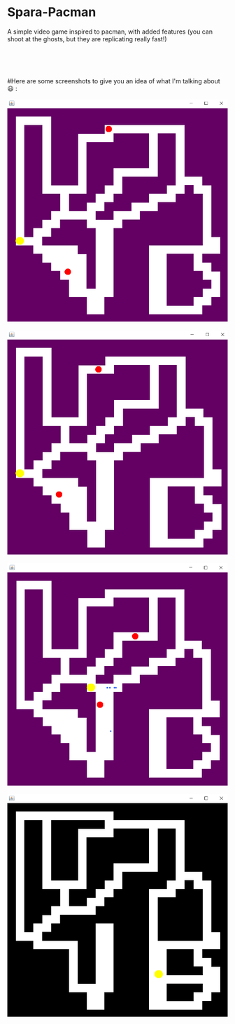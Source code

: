 # Spara-Pacman
A simple video game inspired to pacman, with added features (you can shoot at the ghosts, but they are replicating really fast!)

<br>
<br>
<br>

#Here are some screenshots to give you an idea of what I'm talking about :smiley: :
<br>
<br>
![level 1](/screenshots/s1.png)
<br>
<br>
![level 1](/screenshots/s2.png)
<br>
<br>
![level 1 with Pacman firing](/screenshots/s3.png)
<br>
<br>
![level 2](/screenshots/s4.png)
<br>
<br>







